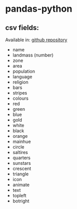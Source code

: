 # pandas-python

## csv fields:
Available in: [github repository](https://github.com/edubd/pandas/blob/master/flags.csv)
* name
* landmass (number)
* zone
* area
* population
* language
* religion
* bars
* stripes
* colours
* red
* green
* blue
* gold
* white
* black
* orange
* mainhue
* circle
* saltires
* quarters
* sunstars
* crescent
* triangle
* icon
* animate
* text
* topleft
* botright
